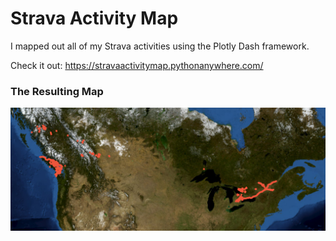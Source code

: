 # Strava Activity Map
I mapped out all of my Strava activities using the Plotly Dash framework.

Check it out: https://stravaactivitymap.pythonanywhere.com/ 

### The Resulting Map
![The Resulting Map](map.png "The Resulting Map")

